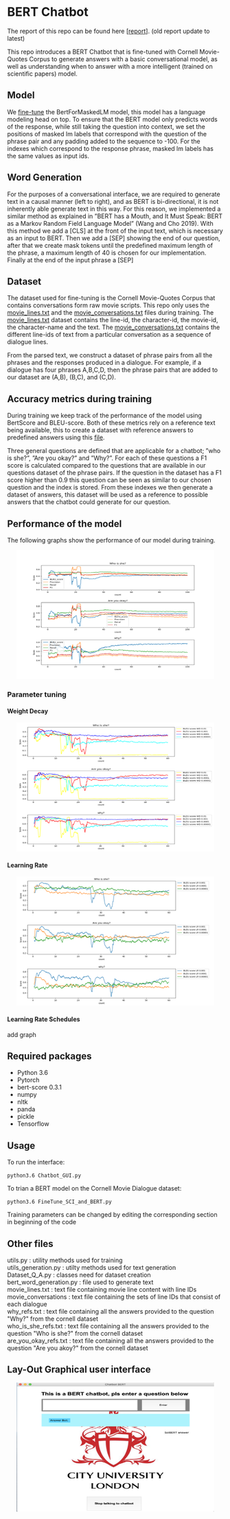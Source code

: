 # BERT Chatbot 
The report of this repo can be found here [[report](./DL_Prediction_BERT.pdf)].
(old report update to latest)

This repo introduces a BERT Chatbot that is fine-tuned with Cornell Movie-Quotes Corpus to generate answers with a basic conversational model, as well as understanding when to answer with a more intelligent (trained on scientific papers) model.
## Model
We [fine-tune](./FineTune_SCI_and_BERT.py) the BertForMaskedLM model, this model has a language modeling head on top. To ensure that the BERT model only predicts words of the response, while still taking the question into context, we set the positions of masked lm labels that correspond with the question of the phrase pair and any padding added to the sequence to -100. For the indexes which correspond to the response phrase, masked lm labels has the same values as input ids.

## Word Generation
For the purposes of a conversational interface, we are required to generate text in a causal manner (left to right), and as BERT is bi-directional, it is not inherently able generate text in this way. For this reason, we implemented a similar method as explained in ”BERT has a Mouth, and It Must Speak: BERT as a Markov Random Field Language Model” (Wang and Cho 2019). With this method we add a [CLS] at the front of the input text, which is necessary as an input to BERT. Then we add a [SEP] showing the end of our question, after that we create mask tokens until the predefined maximum length of the phrase, a maximum length of 40 is chosen for our implementation. Finally at the end of the input phrase a [SEP]

## Dataset
The dataset used for fine-tuning is the Cornell Movie-Quotes Corpus that contains conversations form raw movie scripts. This repo only uses the [movie_lines.txt](./cornell_movie_dialogs_corpus/movie_lines.txt) and the [movie_conversations.txt](./cornell_movie_dialogs_corpus/movie_conversations.txt) files during training. The [movie_lines.txt](./cornell_movie_dialogs_corpus/movie_lines.txt) dataset contains the line-id, the character-id, the movie-id, the character-name and the text. The [movie_conversations.txt](./cornell_movie_dialogs_corpus/movie_conversations.txt) contains the different line-ids of text from a particular conversation as a sequence of dialogue lines.

From the parsed text, we construct a dataset of phrase pairs from all the phrases and the responses produced in a dialogue. For example, if a dialogue has four phrases A,B,C,D, then the phrase pairs that are added to our dataset are (A,B), (B,C), and (C,D).

## Accuracy metrics during training
During training we keep track of the performance of the model using BertScore and BLEU-score. Both of these metrics rely on a reference text being available, this to create a dataset with reference answers to predefined answers using this [file](./Metrics_files/Index_generation_Questions_F1_score.py). 

Three general questions are defined that are applicable for a chatbot; ”who is she?”, ”Are you okay?” and ”Why?”. For each of these questions a F1 score is calculated compared to the questions that are available in our questions dataset of the phrase pairs. If the question in the dataset has a F1 score higher than 0.9 this question can be seen as similar to our chosen question and the index is stored. From these indexes we then generate a dataset of answers, this dataset will be used as a reference to possible answers that the chatbot could generate for our question.

## Performance of the model 
The following graphs show the performance of our model during training.
<p align="center">
  <img width="460" height="300" src="Images/BERT_100epochs_gradclip_WD001_lr0001.png">
</p>

### Parameter tuning
#### Weight Decay
<p align="center">
  <img width="460" height="300" src="Images/Parametertuning_WD.png">
</p>

#### Learning Rate
<p align="center">
  <img width="460" height="300" src="Images/lr_comparison.png">
</p>

#### Learning Rate Schedules
add graph

## Required packages
- Python 3.6
- Pytorch 
- bert-score 0.3.1
- numpy
- nltk
- panda
- pickle
- Tensorflow

## Usage
To run the interface:
```
python3.6 Chatbot_GUI.py
```

To trian a BERT model on the Cornell Movie Dialogue dataset:
```
python3.6 FineTune_SCI_and_BERT.py
```
Training parameters can be changed by editing the corresponding section in beginning of the code

## Other files
utils.py :  utility methods used for training <br/>
utils_generation.py : utilty methods used for text generation <br/>
Dataset_Q_A.py : classes need for dataset creation <br/>
bert_word_generation.py : file used to generate text <br/>
movie_lines.txt : text file containing movie line content with line IDs <br/>
movie_conversations : text file containing the sets of line IDs that consist of each dialogue <br/>
why_refs.txt : text file containing all the answers provided to the question "Why?" from the cornell dataset <br/>
who_is_she_refs.txt : text file containing all the answers provided to the question "Who is she?" from the cornell dataset <br/>
are_you_okay_refs.txt : text file containing all the answers provided to the question "Are you akoy?" from the cornell dataset <br/>

## Lay-Out Graphical user interface
<p align="center">
  <img width="460" height="300" src="Images/GUI_Interface.png">
</p>
